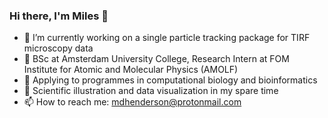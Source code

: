 ### Hi there, I'm Miles 👋

- 🔬 I’m currently working on a single particle tracking package for TIRF microscopy data
- 🧬 BSc at Amsterdam University College, Research Intern at FOM Institute for Atomic and Molecular Physics (AMOLF)
- 🚀  Applying to programmes in computational biology and bioinformatics 
- 🎨 Scientific illustration and data visualization in my spare time
- 📫 How to reach me: mdhenderson@protonmail.com
